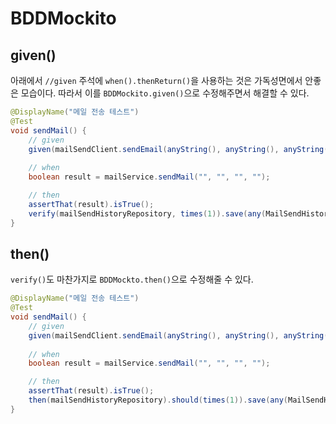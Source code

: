# BDDMockito

## given()

아래에서 `//given` 주석에 `when().thenReturn()`을 사용하는 것은 가독성면에서 안좋은 모습이다. 따라서 이를 `BDDMockito.given()`으로 수정해주면서 해결할 수 있다.

```java
@DisplayName("메일 전송 테스트")  
@Test  
void sendMail() {  
	// given  
	given(mailSendClient.sendEmail(anyString(), anyString(), anyString(), anyString())).willReturn(true);
	
	// when        
	boolean result = mailService.sendMail("", "", "", "");  

	// then  
	assertThat(result).isTrue();  
	verify(mailSendHistoryRepository, times(1)).save(any(MailSendHistory.class));  
}
```

## then()

`verify()`도 마찬가지로 `BDDMockto.then()`으로 수정해줄 수 있다.

```java
@DisplayName("메일 전송 테스트")  
@Test  
void sendMail() {  
	// given  
	given(mailSendClient.sendEmail(anyString(), anyString(), anyString(), anyString())).willReturn(true);
	
	// when        
	boolean result = mailService.sendMail("", "", "", "");  

	// then  
	assertThat(result).isTrue();  
	then(mailSendHistoryRepository).should(times(1)).save(any(MailSendHistory.class));  
}
```


